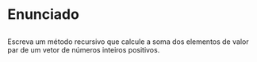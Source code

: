 # Enunciado<h2>

Escreva um método recursivo que calcule a soma dos elementos de valor par de um vetor de números inteiros positivos.